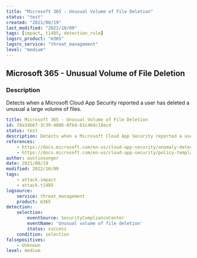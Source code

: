 ```yaml
---
title: "Microsoft 365 - Unusual Volume of File Deletion"
status: "test"
created: "2021/08/19"
last_modified: "2022/10/09"
tags: [impact, t1485, detection_rule]
logsrc_product: "m365"
logsrc_service: "threat_management"
level: "medium"
---
```


## Microsoft 365 - Unusual Volume of File Deletion

### Description

Detects when a Microsoft Cloud App Security reported a user has deleted a unusual a large volume of files.

```yml
title: Microsoft 365 - Unusual Volume of File Deletion
id: 78a34b67-3c39-4886-8fb4-61c46dc18ecd
status: test
description: Detects when a Microsoft Cloud App Security reported a user has deleted a unusual a large volume of files.
references:
    - https://docs.microsoft.com/en-us/cloud-app-security/anomaly-detection-policy
    - https://docs.microsoft.com/en-us/cloud-app-security/policy-template-reference
author: austinsonger
date: 2021/08/19
modified: 2022/10/09
tags:
    - attack.impact
    - attack.t1485
logsource:
    service: threat_management
    product: m365
detection:
    selection:
        eventSource: SecurityComplianceCenter
        eventName: 'Unusual volume of file deletion'
        status: success
    condition: selection
falsepositives:
    - Unknown
level: medium

```
